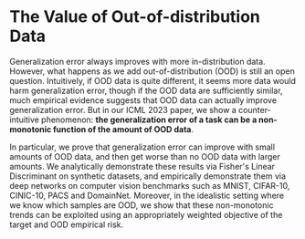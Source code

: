 # The Value of Out-of-distribution Data

Generalization error always improves with more in-distribution data. However, what happens as we add out-of-distribution (OOD) is still an open question. 
Intuitively, if OOD data is quite different, it seems more data would harm generalization error, though if the OOD data are sufficiently similar, 
much empirical evidence suggests that OOD data can actually improve generalization error. But in our ICML 2023 paper, we show a counter-intuitive phenomenon:
**the generalization error of a task can be a non-monotonic function of the amount of OOD data**.

In particular, we prove that generalization error can improve with small amounts of OOD data, and then get worse than no OOD data with larger amounts.
We analytically demonstrate these results via  Fisher's Linear Discriminant on synthetic datasets, and empirically demonstrate them via deep networks on 
computer vision benchmarks such as MNIST, CIFAR-10, CINIC-10, PACS and DomainNet. Moreover, in the idealistic setting where we know which samples are OOD, 
we show that these non-monotonic trends can be exploited using an appropriately weighted objective of the target and OOD empirical risk.
